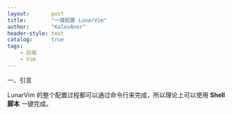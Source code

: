 ```yaml
---
layout:       post
title:        "一键配置 LunarVim"
author:       "KalosAner"
header-style: text
catalog:      true
tags:
    - 后端
    - Vim
---
```


一、引言

LunarVim 的整个配置过程都可以通过命令行来完成，所以理论上可以使用 **Shell 脚本** 一键完成。
